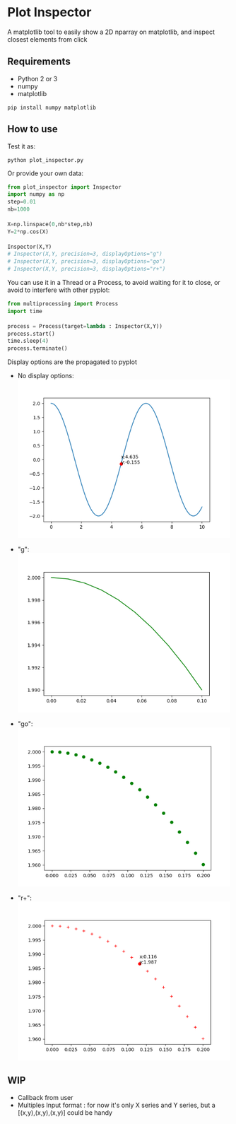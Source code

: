 # Plot Inspector

A matplotlib tool to easily show a 2D nparray on matplotlib, and inspect closest elements from click

## Requirements
- Python 2 or 3
- numpy
- matplotlib

~~~
pip install numpy matplotlib
~~~

## How to use
Test it as:
~~~
python plot_inspector.py
~~~
Or provide your own data:
~~~python
from plot_inspector import Inspector
import numpy as np
step=0.01
nb=1000

X=np.linspace(0,nb*step,nb)
Y=2*np.cos(X)

Inspector(X,Y)
# Inspector(X,Y, precision=3, displayOptions="g")
# Inspector(X,Y, precision=3, displayOptions="go")
# Inspector(X,Y, precision=3, displayOptions="r+")
~~~

You can use it in a Thread or a Process, to avoid waiting for it to close,     or avoid to interfere with other pyplot:
~~~python
from multiprocessing import Process
import time

process = Process(target=lambda : Inspector(X,Y))
process.start()
time.sleep(4)
process.terminate()
~~~

Display options are the propagated to pyplot

- No display options:  
![default](imgs/default.png)

- "g":  
![default](imgs/g.png)

- "go":  
![default](imgs/go.png)

- "r+":  
![default](imgs/r+.png)

## WIP
- Callback from user
- Multiples Input format : for now it's only X series and Y series, but a [(x,y),(x,y),(x,y)] could be handy
